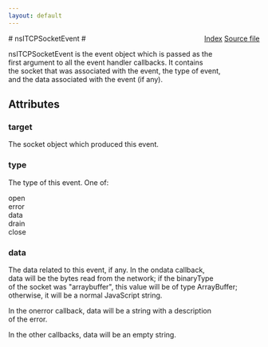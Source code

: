 ```yaml
---
layout: default
---
```

<div class='links' style='float:right'><a href="../index.html">Index</a>
<a href="http://dxr.mozilla.org/mozilla-central/source/dom/network/interfaces/nsIDOMTCPSocket.idl">Source file</a>
</div>
# nsITCPSocketEvent #
  
nsITCPSocketEvent is the event object which is passed as the  
first argument to all the event handler callbacks. It contains  
the socket that was associated with the event, the type of event,  
and the data associated with the event (if any).  
  

## Attributes ##

### target ###
  
The socket object which produced this event.  
  

### type ###
  
The type of this event. One of:  
  
open  
error  
data  
drain  
close  
  

### data ###
  
The data related to this event, if any. In the ondata callback,  
data will be the bytes read from the network; if the binaryType  
of the socket was "arraybuffer", this value will be of type ArrayBuffer;  
otherwise, it will be a normal JavaScript string.  
  
In the onerror callback, data will be a string with a description  
of the error.  
  
In the other callbacks, data will be an empty string.  
  

